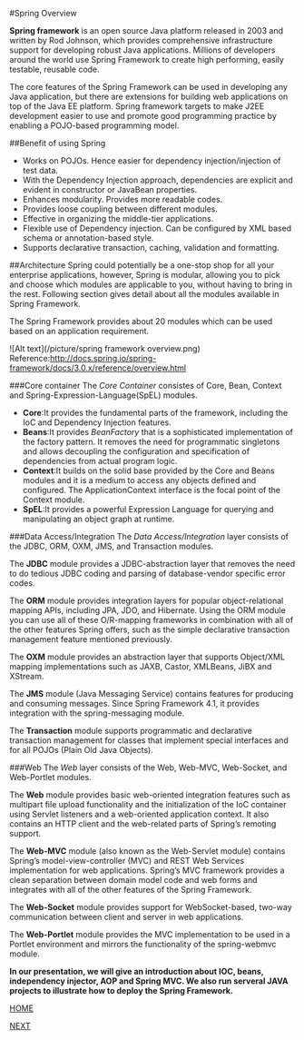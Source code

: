 #Spring Overview

**Spring framework** is an open source Java platform released in 2003 and written by Rod Johnson, which provides comprehensive infrastructure support for developing robust Java applications. Millions of developers around the world use Spring Framework to create high performing, easily testable, reusable code.

The core features of the Spring Framework can be used in developing any Java application, but there are extensions for building web applications on top of the Java EE platform. Spring framework targets to make J2EE development easier to use and promote good programming practice by enabling a POJO-based programming model.


##Benefit of using Spring
* Works on POJOs. Hence easier for dependency injection/injection of test data.
* With the Dependency Injection approach, dependencies are explicit and evident in constructor or JavaBean properties.
* Enhances modularity. Provides more readable codes.
* Provides loose coupling between different modules.
* Effective in organizing the middle-tier applications.
* Flexible use of Dependency injection. Can be configured by XML based schema or annotation-based style.
* Supports declarative transaction, caching, validation and formatting.


##Architecture
Spring could potentially be a one-stop shop for all your enterprise applications, however, Spring is modular, allowing you to pick and choose which modules are applicable to you, without having to bring in the rest. Following section gives detail about all the modules available in Spring Framework.

The Spring Framework provides about 20 modules which can be used based on an application requirement.

![Alt text](/picture/spring framework overview.png)  
Reference:http://docs.spring.io/spring-framework/docs/3.0.x/reference/overview.html

###Core container
The *Core Container* consistes of Core, Bean, Context and Spring-Expression-Language(SpEL) modules.
- **Core**:It provides the fundamental parts of the framework, including the IoC and Dependency Injection features.
- **Beans**:It provides *BeanFactory* that is a sophisticated implementation of the factory pattern. It removes the need for programmatic singletons and allows decoupling the configuration and specification of dependencies from actual program logic.
- **Context**:It builds on the solid base provided by the Core and Beans modules and it is a medium to access any objects defined and configured. The ApplicationContext interface is the focal point of the Context module.
- **SpEL**:It provides a powerful Expression Language for querying and manipulating an object graph at runtime.


###Data Access/Integration
The *Data Access/Integration* layer consists of the JDBC, ORM, OXM, JMS, and Transaction modules.

The **JDBC**  module provides a JDBC-abstraction layer that removes the need to do tedious JDBC coding and parsing of database-vendor specific error codes.

The **ORM** module provides integration layers for popular object-relational mapping APIs, including JPA, JDO, and Hibernate. Using the ORM module you can use all of these O/R-mapping frameworks in combination with all of the other features Spring offers, such as the simple declarative transaction management feature mentioned previously.

The **OXM** module provides an abstraction layer that supports Object/XML mapping implementations such as JAXB, Castor, XMLBeans, JiBX and XStream.

The **JMS** module (Java Messaging Service) contains features for producing and consuming messages. Since Spring Framework 4.1, it provides integration with the spring-messaging module.

The **Transaction** module supports programmatic and declarative transaction management for classes that implement special interfaces and for all POJOs (Plain Old Java Objects).

###Web
The *Web* layer consists of the Web, Web-MVC, Web-Socket, and Web-Portlet modules.

The **Web** module provides basic web-oriented integration features such as multipart file upload functionality and the initialization of the IoC container using Servlet listeners and a web-oriented application context. It also contains an HTTP client and the web-related parts of Spring’s remoting support.

The **Web-MVC** module (also known as the Web-Servlet module) contains Spring’s model-view-controller (MVC) and REST Web Services implementation for web applications. Spring’s MVC framework provides a clean separation between domain model code and web forms and integrates with all of the other features of the Spring Framework.

The **Web-Socket** module provides support for WebSocket-based, two-way communication between client and server in web applications.

The **Web-Portlet** module provides the MVC implementation to be used in a Portlet environment and mirrors the functionality of the spring-webmvc module.


**In our presentation, we will give an introduction about IOC, beans, independency injector, AOP and Spring MVC. We also run serveral JAVA projects to illustrate how to deploy the Spring Framework.** 

[HOME](README.md)  

[NEXT](SpringIoC.md)